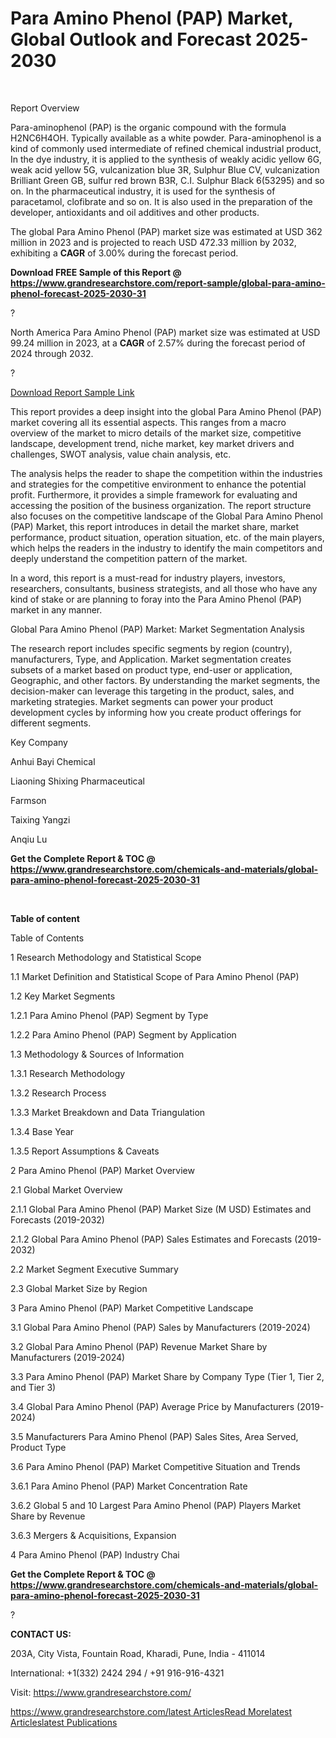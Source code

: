 <h1>Para Amino Phenol (PAP) Market, Global Outlook and Forecast 2025-2030</h1><br/><p>Report Overview</p>
 
 
 
 <p>Para-aminophenol (PAP) is the organic compound with the formula H2NC6H4OH. Typically available as a white powder. Para-aminophenol is a kind of commonly used intermediate of refined chemical industrial product, In the dye industry, it is applied to the synthesis of weakly acidic yellow 6G, weak acid yellow 5G, vulcanization blue 3R, Sulphur Blue CV, vulcanization Brilliant Green GB, sulfur red brown B3R, C.I. Sulphur Black 6(53295) and so on. In the pharmaceutical industry, it is used for the synthesis of paracetamol, clofibrate and so on. It is also used in the preparation of the developer, antioxidants and oil additives and other products.</p>
 
 
 
 <p>The global Para Amino Phenol (PAP) market size was estimated at USD 362 million in 2023 and is projected to reach USD 472.33 million by 2032, exhibiting a <strong>CAGR</strong> of 3.00% during the forecast period.</p>
 
 
 
 <div><b>Download FREE Sample of this Report @ <a href="https://www.grandresearchstore.com/report-sample/global-para-amino-phenol-forecast-2025-2030-31">https://www.grandresearchstore.com/report-sample/global-para-amino-phenol-forecast-2025-2030-31</a></b></div>
 
 
 
 <p>? </p>
 
 
 
 <p>North America Para Amino Phenol (PAP) market size was estimated at USD 99.24 million in 2023, at a <strong>CAGR</strong> of 2.57% during the forecast period of 2024 through 2032.</p>
 
 
 
 <p>? </p>
 
 
 
 <p><a href="https://www.grandresearchstore.com/mr-admin/report-sample/global-para-amino-phenol-forecast-2025-2030-31">Download Report Sample Link</a></p>
 
 
 
 <p>This report provides a deep insight into the global Para Amino Phenol (PAP) market covering all its essential aspects. This ranges from a macro overview of the market to micro details of the market size, competitive landscape, development trend, niche market, key market drivers and challenges, SWOT analysis, value chain analysis, etc.</p>
 
 
 
 <p>The analysis helps the reader to shape the competition within the industries and strategies for the competitive environment to enhance the potential profit. Furthermore, it provides a simple framework for evaluating and accessing the position of the business organization. The report structure also focuses on the competitive landscape of the Global Para Amino Phenol (PAP) Market, this report introduces in detail the market share, market performance, product situation, operation situation, etc. of the main players, which helps the readers in the industry to identify the main competitors and deeply understand the competition pattern of the market.</p>
 
 
 
 <p>In a word, this report is a must-read for industry players, investors, researchers, consultants, business strategists, and all those who have any kind of stake or are planning to foray into the Para Amino Phenol (PAP) market in any manner.</p>
 
 
 
 <p>Global Para Amino Phenol (PAP) Market: Market Segmentation Analysis</p>
 
 
 
 <p>The research report includes specific segments by region (country), manufacturers, Type, and Application. Market segmentation creates subsets of a market based on product type, end-user or application, Geographic, and other factors. By understanding the market segments, the decision-maker can leverage this targeting in the product, sales, and marketing strategies. Market segments can power your product development cycles by informing how you create product offerings for different segments.</p>
 
 
 
 <p>Key Company</p>
 
 
 
 <p>Anhui Bayi Chemical</p>
 
 
 
 <p>Liaoning Shixing Pharmaceutical</p>
 
 
 
 <p>Farmson</p>
 
 
 
 <p>Taixing Yangzi</p>
 
 
 
 <p>Anqiu Lu</p>
 
 
 
 <div><b>Get the Complete Report & TOC @ <a href="https://www.grandresearchstore.com/chemicals-and-materials/global-para-amino-phenol-forecast-2025-2030-31">https://www.grandresearchstore.com/chemicals-and-materials/global-para-amino-phenol-forecast-2025-2030-31</a></b></div>
 
 
 
 <p><br />
 
 <b>Table of content</b></p>
 
 
 
 <p>Table of Contents<br />
 
 1 Research Methodology and Statistical Scope<br />
 
 1.1 Market Definition and Statistical Scope of Para Amino Phenol (PAP)<br />
 
 1.2 Key Market Segments<br />
 
 1.2.1 Para Amino Phenol (PAP) Segment by Type<br />
 
 1.2.2 Para Amino Phenol (PAP) Segment by Application<br />
 
 1.3 Methodology & Sources of Information<br />
 
 1.3.1 Research Methodology<br />
 
 1.3.2 Research Process<br />
 
 1.3.3 Market Breakdown and Data Triangulation<br />
 
 1.3.4 Base Year<br />
 
 1.3.5 Report Assumptions & Caveats<br />
 
 2 Para Amino Phenol (PAP) Market Overview<br />
 
 2.1 Global Market Overview<br />
 
 2.1.1 Global Para Amino Phenol (PAP) Market Size (M USD) Estimates and Forecasts (2019-2032)<br />
 
 2.1.2 Global Para Amino Phenol (PAP) Sales Estimates and Forecasts (2019-2032)<br />
 
 2.2 Market Segment Executive Summary<br />
 
 2.3 Global Market Size by Region<br />
 
 3 Para Amino Phenol (PAP) Market Competitive Landscape<br />
 
 3.1 Global Para Amino Phenol (PAP) Sales by Manufacturers (2019-2024)<br />
 
 3.2 Global Para Amino Phenol (PAP) Revenue Market Share by Manufacturers (2019-2024)<br />
 
 3.3 Para Amino Phenol (PAP) Market Share by Company Type (Tier 1, Tier 2, and Tier 3)<br />
 
 3.4 Global Para Amino Phenol (PAP) Average Price by Manufacturers (2019-2024)<br />
 
 3.5 Manufacturers Para Amino Phenol (PAP) Sales Sites, Area Served, Product Type<br />
 
 3.6 Para Amino Phenol (PAP) Market Competitive Situation and Trends<br />
 
 3.6.1 Para Amino Phenol (PAP) Market Concentration Rate<br />
 
 3.6.2 Global 5 and 10 Largest Para Amino Phenol (PAP) Players Market Share by Revenue<br />
 
 3.6.3 Mergers & Acquisitions, Expansion<br />
 
 4 Para Amino Phenol (PAP) Industry Chai</p>
 
 
 
 <div><b>Get the Complete Report & TOC @ <a href="https://www.grandresearchstore.com/chemicals-and-materials/global-para-amino-phenol-forecast-2025-2030-31">https://www.grandresearchstore.com/chemicals-and-materials/global-para-amino-phenol-forecast-2025-2030-31</a></b></div>
 
 
 
 <p>? </p>
 
 
 
 <p><b>CONTACT US:</b><br />
 
 203A, City Vista, Fountain Road, Kharadi, Pune, India - 411014<br />
 
 International: +1(332) 2424 294 / +91 916-916-4321<br />
 
 Visit: <a href="https://www.grandresearchstore.com/">https://www.grandresearchstore.com/</a><br />
 
 <a href="https://gyeongbokgung.com">https://www.grandresearchstore.com/</a><a href="https://hallyeomaritime.com">latest Articles</a><a href="https://jingwansa.com">Read More</a><a href="https://nguoiviet.jp/">latest Articles</a><a href="https://www.intelmarketresearch.com/">latest Publications</a></p>